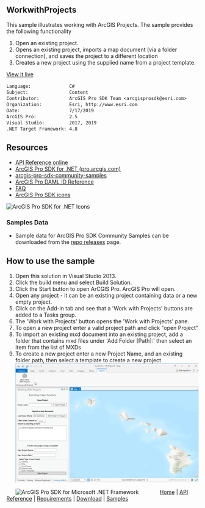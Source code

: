 ## WorkwithProjects

<!-- TODO: Write a brief abstract explaining this sample -->
This sample illustrates working with ArcGIS Projects.  The sample provides the following functionality  
  
1. Open an existing project.  
1. Opens an existing project, imports a map document (via a folder connection), and saves the project to a different location  
1. Creates a new project using the supplied name from a project template.  
  


<a href="http://pro.arcgis.com/en/pro-app/sdk/" target="_blank">View it live</a>

<!-- TODO: Fill this section below with metadata about this sample-->
```
Language:              C#
Subject:               Content
Contributor:           ArcGIS Pro SDK Team <arcgisprosdk@esri.com>
Organization:          Esri, http://www.esri.com
Date:                  7/17/2019
ArcGIS Pro:            2.5
Visual Studio:         2017, 2019
.NET Target Framework: 4.8
```

## Resources

* [API Reference online](https://pro.arcgis.com/en/pro-app/sdk/api-reference)
* <a href="https://pro.arcgis.com/en/pro-app/sdk/" target="_blank">ArcGIS Pro SDK for .NET (pro.arcgis.com)</a>
* [arcgis-pro-sdk-community-samples](https://github.com/Esri/arcgis-pro-sdk-community-samples)
* [ArcGIS Pro DAML ID Reference](https://github.com/Esri/arcgis-pro-sdk/wiki/ArcGIS-Pro-DAML-ID-Reference)
* [FAQ](https://github.com/Esri/arcgis-pro-sdk/wiki/FAQ)
* [ArcGIS Pro SDK icons](https://github.com/Esri/arcgis-pro-sdk/releases/tag/2.4.0.19948)

![ArcGIS Pro SDK for .NET Icons](https://Esri.github.io/arcgis-pro-sdk/images/Home/Image-of-icons.png  "ArcGIS Pro SDK Icons")

### Samples Data

* Sample data for ArcGIS Pro SDK Community Samples can be downloaded from the [repo releases](https://github.com/Esri/arcgis-pro-sdk-community-samples/releases) page.  

## How to use the sample
<!-- TODO: Explain how this sample can be used. To use images in this section, create the image file in your sample project's screenshots folder. Use relative url to link to this image using this syntax: ![My sample Image](FacePage/SampleImage.png) -->
1. Open this solution in Visual Studio 2013.    
1. Click the build menu and select Build Solution.  
1. Click the Start button to open ArCGIS Pro.  ArcGIS Pro will open.  
1. Open any project - it can be an existing project containing data or a new empty project.  
1. Click on the Add-in tab and see that a 'Work with Projects' buttons are added to a Tasks group.  
1. The 'Work with Projects' button opens the 'Work with Projects' pane.   
1. To open a new project enter a valid project path and click "open Project"  
1. To import an existing mxd document into an existing project, add a folder that contains mxd files under 'Add Folder [Path]:' then select an item from the list of MXDs  
1. To create a new project enter a new Project Name, and an existing folder path, then select a template to create a new project  
![UI](Screenshots/Screen.png)  
  


<!-- End -->

&nbsp;&nbsp;&nbsp;&nbsp;&nbsp;&nbsp;<img src="https://esri.github.io/arcgis-pro-sdk/images/ArcGISPro.png"  alt="ArcGIS Pro SDK for Microsoft .NET Framework" height = "20" width = "20" align="top"  >
&nbsp;&nbsp;&nbsp;&nbsp;&nbsp;&nbsp;&nbsp;&nbsp;&nbsp;&nbsp;&nbsp;&nbsp;
[Home](https://github.com/Esri/arcgis-pro-sdk/wiki) | <a href="https://pro.arcgis.com/en/pro-app/sdk/api-reference" target="_blank">API Reference</a> | [Requirements](https://github.com/Esri/arcgis-pro-sdk/wiki#requirements) | [Download](https://github.com/Esri/arcgis-pro-sdk/wiki#installing-arcgis-pro-sdk-for-net) | <a href="https://github.com/esri/arcgis-pro-sdk-community-samples" target="_blank">Samples</a>
